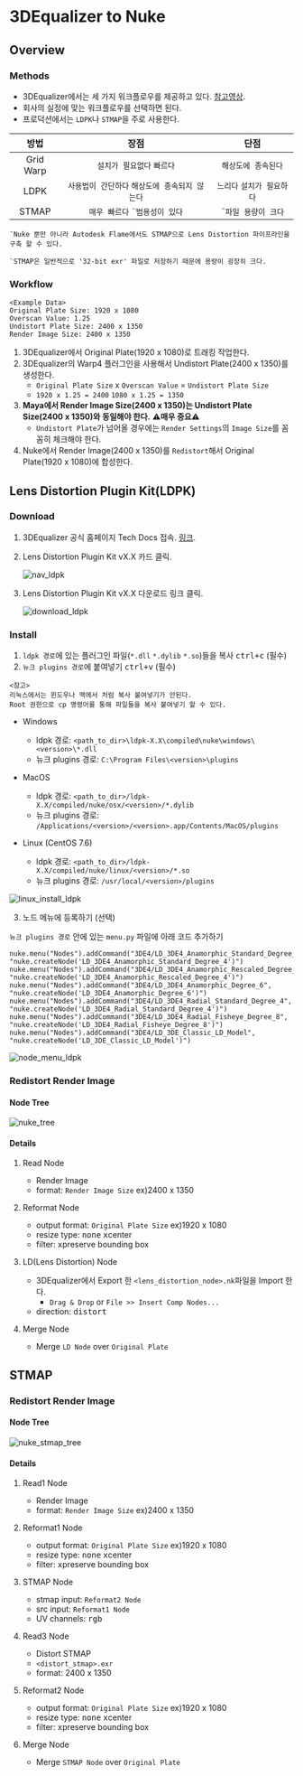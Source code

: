 # 3DEqualizer to Nuke

## Overview

### Methods

- 3DEqualizer에서는 세 가지 워크플로우를 제공하고 있다. [참고영상](https://www.youtube.com/watch?v=khMwtfmynac).
- 회사의 실정에 맞는 워크플로우를 선택하면 된다.
- 프로덕션에서는 `LDPK`나 `STMAP`을 주로 사용한다.

| 방법 | 장점 | 단점 |
| :---: | :---: | :---: |
| Grid Warp | `설치가 필요없다` `빠르다` | `해상도에 종속된다` |
| LDPK | `사용법이 간단하다` `해상도에 종속되지 않는다` | `느리다` `설치가 필요하다` |
| STMAP | `매우 빠르다` `¨범용성이 있다` | `¨파일 용량이 크다` |

`¨Nuke 뿐만 아니라 Autodesk Flame에서도 STMAP으로 Lens Distortion 파이프라인을 구축 할 수 있다.`

`¨STMAP은 일반적으로 '32-bit exr' 파일로 저장하기 때문에 용량이 굉장히 크다.`


### Workflow

```
<Example Data>
Original Plate Size: 1920 x 1080
Overscan Value: 1.25
Undistort Plate Size: 2400 x 1350
Render Image Size: 2400 x 1350
```

1. 3DEqualizer에서 Original Plate(1920 x 1080)로 트래킹 작업한다.
1. 3DEqualizer의 Warp4 플러그인을 사용해서 Undistort Plate(2400 x 1350)를 생성한다.
    - `Original Plate Size` x `Overscan Value` = `Undistort Plate Size`
    - `1920 x 1.25 = 2400` `1080 x 1.25 = 1350`
1. **Maya에서 Render Image Size(2400 x 1350)는 Undistort Plate Size(2400 x 1350)와 동일해야 한다.** :warning:**매우 중요**:warning:
    - `Undistort Plate`가 넘어올 경우에는 `Render Settings`의 `Image Size`를 꼼꼼히 체크해야 한다.
1. Nuke에서 Render Image(2400 x 1350)를 `Redistort`해서 Original Plate(1920 x 1080)에 합성한다.

## Lens Distortion Plugin Kit(LDPK)

### Download

1. 3DEqualizer 공식 홈페이지 Tech Docs 접속. [링크](https://www.3dequalizer.com/index.php?site=tech_docs).

1. Lens Distortion Plugin Kit vX.X 카드 클릭.

    ![nav_ldpk](imgs/nav_ldpk.png)

1. Lens Distortion Plugin Kit vX.X 다운로드 링크 클릭.

    ![download_ldpk](imgs/download_ldpk.png)

### Install

1. `ldpk 경로`에 있는 플러그인 파일(`*.dll` `*.dylib` `*.so`)들을 복사 <kbd>ctrl+c</kbd> (필수)
2. `뉴크 plugins 경로`에 붙여넣기 <kbd>ctrl+v</kbd> (필수)

```
<참고>
리눅스에서는 윈도우나 맥에서 처럼 복사 붙여넣기가 안된다.
Root 권한으로 cp 명령어를 통해 파일들을 복사 붙여넣기 할 수 있다.
```

- Windows
    - ldpk 경로: `<path_to_dir>\ldpk-X.X\compiled\nuke\windows\<version>\*.dll`
    - 뉴크 plugins 경로: `C:\Program Files\<version>\plugins`

- MacOS
    - ldpk 경로: `<path_to_dir>/ldpk-X.X/compiled/nuke/osx/<version>/*.dylib`
    - 뉴크 plugins 경로: `/Applications/<version>/<version>.app/Contents/MacOS/plugins`

- Linux (CentOS 7.6)
    - ldpk 경로: `<path_to_dir>/ldpk-X.X/compiled/nuke/linux/<version>/*.so`
    - 뉴크 plugins 경로: `/usr/local/<version>/plugins`
    
![linux_install_ldpk](imgs/linux_install_ldpk.png)

3. 노드 메뉴에 등록하기 (선택)

`뉴크 plugins 경로` 안에 있는 `menu.py` 파일에 아래 코드 추가하기

```
nuke.menu("Nodes").addCommand("3DE4/LD_3DE4_Anamorphic_Standard_Degree_4", "nuke.createNode('LD_3DE4_Anamorphic_Standard_Degree_4')")
nuke.menu("Nodes").addCommand("3DE4/LD_3DE4_Anamorphic_Rescaled_Degree_4", "nuke.createNode('LD_3DE4_Anamorphic_Rescaled_Degree_4')")
nuke.menu("Nodes").addCommand("3DE4/LD_3DE4_Anamorphic_Degree_6", "nuke.createNode('LD_3DE4_Anamorphic_Degree_6')")
nuke.menu("Nodes").addCommand("3DE4/LD_3DE4_Radial_Standard_Degree_4", "nuke.createNode('LD_3DE4_Radial_Standard_Degree_4')")
nuke.menu("Nodes").addCommand("3DE4/LD_3DE4_Radial_Fisheye_Degree_8", "nuke.createNode('LD_3DE4_Radial_Fisheye_Degree_8')")
nuke.menu("Nodes").addCommand("3DE4/LD_3DE_Classic_LD_Model", "nuke.createNode('LD_3DE_Classic_LD_Model')")
```

![node_menu_ldpk](imgs/node_menu_ldpk.png)


### Redistort Render Image

#### Node Tree

![nuke_tree](imgs/nuke_tree.png)

#### Details

1. Read Node
    - Render Image
    - format: `Render Image Size` ex)2400 x 1350

1. Reformat Node
    - output format: `Original Plate Size` ex)1920 x 1080
    - resize type: <kbd>none</kbd>  <kbd>x</kbd>center
    - filter: <kbd>x</kbd>preserve bounding box

1. LD(Lens Distortion) Node
    - 3DEqualizer에서 Export 한 `<lens_distortion_node>.nk`파일을 Import 한다.
        - `Drag & Drop` or `File >> Insert Comp Nodes...`
    - direction: <kbd>distort</kbd>

1. Merge Node
    - Merge `LD Node` over `Original Plate`

## STMAP

### Redistort Render Image

#### Node Tree

![nuke_stmap_tree](imgs/nuke_stmap_tree.png)

#### Details

1. Read1 Node
    - Render Image
    - format: `Render Image Size` ex)2400 x 1350

1. Reformat1 Node
    - output format: `Original Plate Size` ex)1920 x 1080
    - resize type: <kbd>none</kbd>  <kbd>x</kbd>center
    - filter: <kbd>x</kbd>preserve bounding box    

1. STMAP Node
    - stmap input: `Reformat2 Node`
    - src input: `Reformat1 Node`
    - UV channels: <kbd>rgb</kbd>
    
1. Read3 Node
    - Distort STMAP
    - `<distort_stmap>.exr`
    - format: 2400 x 1350
    
1. Reformat2 Node
    - output format: `Original Plate Size` ex)1920 x 1080
    - resize type: <kbd>none</kbd>  <kbd>x</kbd>center
    - filter: <kbd>x</kbd>preserve bounding box    
    
1. Merge Node
    - Merge `STMAP Node` over `Original Plate`
